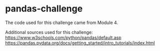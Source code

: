 # pandas-challenge
The code used for this challenge came from Module 4. 

Additional sources used for this challenge: 
https://www.w3schools.com/python/pandas/default.asp 
https://pandas.pydata.org/docs/getting_started/intro_tutorials/index.html
